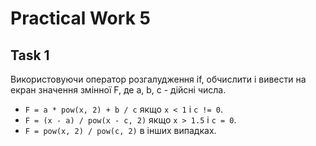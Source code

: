 # Practical Work 5

## Task 1
Використовуючи оператор розгалудження if, обчислити і вивести на екран значення змінної F, де a, b, c - дійсні числа.

- `F = a * pow(x, 2) + b / c` якщо `x < 1` і `c != 0`.
- `F = (x - a) / pow(x - c, 2)` якщо `x > 1.5` і `c = 0`.
- `F = pow(x, 2) / pow(c, 2)` в інших випадках.